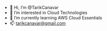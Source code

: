 - 👋 Hi, I’m @TarikCanavar
- 👀 I’m interested in Cloud Technologies
- 🌱 I’m currently learning AWS Cloud Essentials
- 📫  tarikcanavar@gmail.com

<!---
TarikCanavar/TarikCanavar is a ✨ special ✨ repository because its `README.md` (this file) appears on your GitHub profile.
You can click the Preview link to take a look at your changes.
--->
